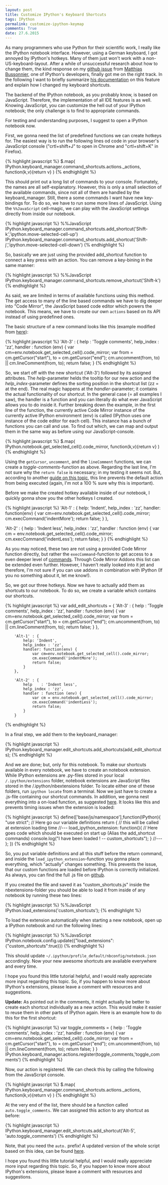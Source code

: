 ```yaml
---
layout: post
title: Customize IPython's Keyboard Shortcuts
tags: IPython
permalink: customize-ipython-keymap
comments: True
date: 27.6.2015
---
```


As many programmers who use Python for their scientific work, I really like the IPython notebook interface. However, using a German keyboard, I got annoyed by IPython's hotkeys. Many of them just won't work with a non-US-keyboard-layout. After a while of unsuccessful research about how to change them, the kind response on my [github issue](https://github.com/ipython/ipython/issues/8586) from [Matthias Bussonnier](https://github.com/Carreau), one of IPython's developers, finally got me on the right track. In the following I want to briefly summarize [his documentation](http://carreau.gitbooks.io/jupyter-book/content/keyboardshortcut.html) on this feature and explain how I changed my keyboard shortcuts.

The backend of the IPython notebook, as you probably know, is based on JavaScript. Therefore, the implementation of all IDE features is as well. Knowing JavaScript, you can customize the hell out of your IPython notebook; the only challenge is to find to appropriate commands.

For testing and understanding purposes, I suggest to open a IPython notebook now.

First, we gonna need the list of predefined functions we can create hotkeys for. The easiest way is to run the following lines od code in your browser's JavaScript console ("crtl+shift+J" to open in Chrome and "crtl+shift+K" in Firefox).

{% highlight javascript %}
$.map(
     IPython.keyboard_manager.command_shortcuts.actions._actions,
     function(k,v){return v}
     )
{% endhighlight %}

This should print out a long list of commands to your console. Fortunately, the names are all self-explanatory. However, this is only a small selection of the available commands, since not all of them are handled by the keyboard_manager. Still, there a some commands I want have new key-bindings for.
To do so, we have to run some more lines of JavaScript. Using the ``%%JavaScript`` cell-magic, we can play with the JavaScript settings directly from inside our notebook.

{% highlight javascript %}
%%JavaScript
IPython.keyboard_manager.command_shortcuts.add_shortcut('Shift-k','ipython.move-selected-cell-up')
IPython.keyboard_manager.command_shortcuts.add_shortcut('Shift-j','ipython.move-selected-cell-down')
{% endhighlight %}

So, basically we are just using the provided add_shortcut function to connect a key press with an action.
You can remove a key-bining in the same manner:

{% highlight javascript %}
%%JavaScript
IPython.keyboard_manager.command_shortcuts.remove_shortcut('Shift-k')
{% endhighlight %}

As said, we are limited in terms of available functions using this method. The get access to many of the line based commands we have to dig deeper into "Code Mirror", the JavaScript based code editor which powers the notebook. This means, we have to create our own ``actions`` based on its API instead of using predefined ones.

The basic structure of a new command looks like this (example modified from [here](https://github.com/juhasch/IPython-notebook-extensions/blob/master/usability/comment-uncomment.js)):

{% highlight javascript %}
'Alt-3' : {
    help    : 'Toggle comments',
    help_index : 'zz',
    handler : function (env) {
        var cm=env.notebook.get_selected_cell().code_mirror;
        var from = cm.getCursor("start"), to = cm.getCursor("end");
        cm.uncomment(from, to) || cm.lineComment(from, to);
        return false;
    }
{% endhighlight %}

So, we start off with the new shortcut ('Alt-3') followed by its assigned attributes. The *help*-parameter helds the tooltip for our new action and the *help_index*-parameter defines the sorting position in the shortcut list (zz = at the end). The real magic happens at the *handler*-parameter; it contains the actual functionality of our shortcut. In the general case (= all examples I saw), the handler is a function and you can literally do what ever JavaScript allows you to do inside it.
Further breaking down the example, in the first line of the function, the currently active Code Mirror instance of the currently active IPython environment (env) is called (IPython uses one instance of the code editor for each cell). This instance has a bunch of functions you can call and use. To find out which, we can map and output them in the same way as before using our JavaScript-console.

{% highlight javascript %}
$.map(
     IPython.notebook.get_selected_cell().code_mirror,
     function(k,v){return v}
     )
{% endhighlight %}

Using the ``getCursor``, ``uncomment``, and the ``lineComment`` functions, we can create a *toggle-comments*-function as above. Regarding the last line, I'm not sure why the ``return false`` is necessary; in my testing it seems not. But, according to another [guide on this topic](http://nbviewer.ipython.org/github/adrn/ipython/blob/2.x/examples/Notebook/User%20Interface.ipynb#Keyboard-shortcut-customization), this line prevents the default action from being executed (again, I'm not a 100 % sure why this is important).

Before we make the created hotkey available inside of our notebook, I quickly gonna show you the other hotkeys I created.

{% highlight javascript %}
'Alt-1' : {
    help: 'Indent',
    help_index : 'zz',
    handler: function(env) {
        var cm=env.notebook.get_selected_cell().code_mirror;
        cm.execCommand('indentMore');
        return false;
    }
},

'Alt-2' : {
    help    : 'Indent less',
    help_index : 'zz',
    handler : function (env) {
        var cm = env.notebook.get_selected_cell().code_mirror;
        cm.execCommand('indentLess');
        return false;
    }
}
{% endhighlight %}

As you may noticed, these two are not using a provided Code Mirror function directly, but rather the ``execCommand``-function to get access to a even deeper level of [commands](https://codemirror.net/doc/manual.html#commands). Through Code Mirror Addons this list can be extended even further. However, I haven't really looked into it jet and therefore, I'm not sure if you can use addons in combination with IPython (If you no something about it, let me know!).

So, we got our three hotkeys. Now we have to actually add them as shortcuts to our notebook. To do so, we create a variable which contains our shortcuts.

{% highlight javascript %}
var add_edit_shortcuts = {
        'Alt-3' : {
            help    : 'Toggle comments',
            help_index : 'zz',
            handler : function (env) {
                var cm=env.notebook.get_selected_cell().code_mirror;
                var from = cm.getCursor("start"), to = cm.getCursor("end");
                cm.uncomment(from, to) || cm.lineComment(from, to);
                return false;
            }
        },

        'Alt-1' : {
            help: 'Indent',
            help_index : 'zz',
            handler: function(env) {
                var cm=env.notebook.get_selected_cell().code_mirror;
                cm.execCommand('indentMore');
                return false;
            }
        },

        'Alt-2' : {
            help    : 'Indent less',
            help_index : 'zz',
            handler : function (env) {
                var cm = env.notebook.get_selected_cell().code_mirror;
                cm.execCommand('indentLess');
                return false;
            }
        }
{% endhighlight %}

In a final step, we add them to the keyboard_manager:

{% highlight javascript %}
IPython.keyboard_manager.edit_shortcuts.add_shortcuts(add_edit_shortcuts);
{% endhighlight %}

And we are done; but, only for this notebook. To make our shortcuts available ín every notebook, we have to create an notebook extension. While IPython extensions are .py-files stored in your local `/.ipython/extensions` folder, notebook extensions are JavaScript files stored in the /.ipython/nbextensions folder. To locate either one of these folders, run ``ipython locate`` from a terminal. Now we just have to create a .js-file containing our shortcut commands. In addition, we gonna nest everything into a on-load function, as suggested [here](http://carreau.gitbooks.io/jupyter-book/content/Jsextensions.html#). It looks like this and prevents timing issues when the extension is loaded:

{% highlight javascript %}
define(['base/js/namespace'],function(IPython){
  "use strict";
  // Here go our variable definitions
  return {
    // this will be called at extension loading time
    //---
    load_ipython_extension: function(){
        // Here goes code which should be executed on start up (Alias the add_shortcut commands)
        console.log("I have been loaded ! -- custom_shortcuts");
    }
    //---
  };
})
{% endhighlight %}

So, you put variable definitions and all this stuff before the return command, and inside the ``load_ipython_extension``-function you gonna place everything, which "actually" changes something. This prevents the issue, that our custom functions are loaded before IPython is correctly initialized.
As always, you can find the full .js file on [github](https://github.com/AKuederle/IPython-custom-shortcuts/blob/old-way/custom_shortcuts.js).

If you created the file and saved it as "custom_shortcuts.js" inside the nbextensions-folder you should be able to load it from inside of any notebook by running these two lines:

{% highlight javascript %}
%%JavaScript
IPython.load_extensions('custom_shortcuts');
{% endhighlight %}

To load the extension automatically when starting a new notebook, open up a IPython notebook and run the following lines:

{% highlight javascript %}
%%JavaScript
IPython.notebook.config.update({"load_extensions":{"custom_shortcuts":true}})
{% endhighlight %}

This should update `~/.ipython/profile_default/nbconfig/notebook.json` accordingly. Now your new awesome shortcuts are available everywhere and every time.

I hope you found this little tutorial helpful, and I would really appreciate more input regarding this topic. So, if you happen to know more about IPython's extensions, please leave a comment with resources and suggestions.

**Update:** As pointed out in the comments, it might actually be better to create each shortcut individually as a new action. This would make it easier to reuse them in other parts of IPython again. Here is an example how to do this for the first shortcut:

{% highlight javascript %}
var toggle_comments = {
    help    : 'Toggle comments',
    help_index : 'zz',
    handler : function (env) {
        var cm=env.notebook.get_selected_cell().code_mirror;
        var from = cm.getCursor("start"), to = cm.getCursor("end");
        cm.uncomment(from, to) || cm.lineComment(from, to);
        return false;
    }
}
IPython.keyboard_manager.actions.register(toggle_comments,'toggle_comments')
{% endhighlight %}

Now, our action is registered. We can check this by calling the following from the JavaScript console.

{% highlight javascript %}
$.map(
     IPython.keyboard_manager.command_shortcuts.actions.\_actions,
     function(k,v){return v}
     )
{% endhighlight %}

At the very end of the list, there should be a function called ``auto.toggle_comments``. We can assigned this action to any shortcut as before:

{% highlight javascript %}
IPython.keyboard_manager.edit_shortcuts.add_shortcut('Alt-5', 'auto.toggle_comments')
{% endhighlight %}

Note, that you need the ``auto.`` prefix!
A updated version of the whole script based on this idea, can be found [here](https://github.com/AKuederle/IPython-custom-shortcuts/blob/futureproof/custom_shortcuts.js).

I hope you found this little tutorial helpful, and I would really appreciate more input regarding this topic. So, if you happen to know more about IPython's extensions, please leave a comment with resources and suggestions.

